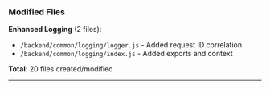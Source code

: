### Modified Files

**Enhanced Logging** (2 files):

- `/backend/common/logging/logger.js` - Added request ID correlation
- `/backend/common/logging/index.js` - Added exports and context

**Total**: 20 files created/modified

---
